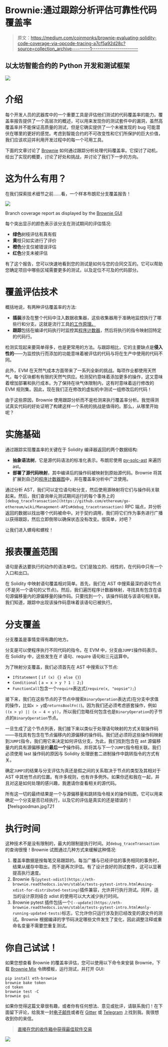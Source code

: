 # Brownie:通过跟踪分析评估可靠性代码覆盖率

> 原文：<https://medium.com/coinmonks/brownie-evaluating-solidity-code-coverage-via-opcode-tracing-a7cf5a92d28c?source=collection_archive---------1----------------------->

## 以太坊智能合约的 Python 开发和测试框架

![](img/629bc58fb10a0cb5680a62fba4c9ee97.png)

# 介绍

每个开发人员的武器库中的一个重要工具是评估他们测试的代码覆盖率的能力。覆盖率报告提供了一个高层次的概述，可以用来发现你的测试套件中的漏洞，虽然高覆盖率并不能保证高质量的测试，但是它确实提供了一个未被发现的 bug 可能潜伏在哪里的更好的感觉。考虑到智能合约的不可改变性和它们所保护的巨大价值，我们应该欢迎并利用开发过程中的每一个可用工具。

下面的文章讨论了 [Brownie](https://github.com/iamdefinitelyahuman/brownie) 如何通过跟踪分析处理代码覆盖率。它探讨了动机，给出了实现的概要，讨论了好处和挑战，并讨论了我们下一步的方向。

# 这为什么有用？

在我们探索技术细节之前……看，一个样本布朗尼分支覆盖报告！

![](img/506a608ce95cb6d03f3fd88e404cbe58.png)

Branch coverage report as displayed by the [Brownie GUI](https://eth-brownie.readthedocs.io/en/latest/gui.html)

每个突出显示的颜色表示该分支在测试期间的评估情况:

*   **绿色**树枝评估有真有假
*   **黄**枝只如实进行了评价
*   **橙色**分支仅被错误评估
*   **红色**分支未被评估

有了这个报告，您可以快速地看到您的测试是如何与您的合同交互的。它可以帮助您确定项目中哪些区域需要更多的测试，以及定位不可及的代码部分。

# 覆盖评估技术

概括地说，有两种评估覆盖率的方法:

*   **插装**涉及在整个代码中注入数据收集器，这些收集器用于准确地监控执行了哪些行和分支。这就是流行工具[的工作原理。](https://github.com/sc-forks/solidity-coverage)
*   **跟踪**包括在编译代码执行时监控其[程序计数器](https://en.wikipedia.org/wiki/Program_counter)，然后将执行的指令映射回特定的代码行。

检测实现起来要简单得多，也是更常用的方法。与跟踪相比，它的主要缺点是**侵入性的**——为监控执行而添加的功能意味着被评估的代码与将在生产中使用的代码不同。

此外，EVM 在天然气成本方面带来了一系列全新的挑战。每项作业都使用天然气，每个区块都有有限的天然气供应。检测契约意味着添加更多的操作，这又意味着增加部署和执行成本。为了保持在块气体限制内，这有时意味着运行修改的 EVM 规则集。因此，现在我们正在修改的虚拟机中测试一组修改后的代码！

由于这些原因，Brownie 使用跟踪分析而不是检测来执行覆盖率分析。我觉得测试真实代码的好处证明了构建这样一个系统的挑战是值得的。那么，从哪里开始呢？

# 实施基础

通过跟踪实现覆盖率的关键在于 Solidity 编译器返回的两个数据结构:

*   **抽象语法树**，它是源代码语法的标准化表示。布朗尼使用 [py-solc-ast](https://github.com/iamdefinitelyahuman/py-solc-ast) 来遍历 ast。
*   **部署了源代码映射**，其中编译后的操作码被映射到原始源代码。Brownie 将其扩展到自己的[程序计数器图](https://eth-brownie.readthedocs.io/en/latest/compile.html#program-counter-map)中，并在覆盖率分析中广泛使用。

通过分析 AST，我们可以定位语句和分支，然后使用源映射将它们与操作码关联起来。然后，我们查询单元测试期间运行的每个事务上的`[debug_traceTransaction](https://github.com/ethereum/go-ethereum/wiki/Management-APIs#debug_tracetransaction)` RPC 端点，并分析返回的数据以找出哪个代码被命中。对于契约调用，我们将它们作为事务进行广播以获得跟踪，然后立即倒带以确保状态没有改变。很简单，对吧？

让我们进入螺母和螺栓！

# 报表覆盖范围

语句是表达要执行的动作的语法单位。它们是独立的、线性的，在代码中只有一个入口和出口。

在 Solidity 中映射语句覆盖相对简单。首先，我们在 AST 中搜索最深的语句节点(不是另一个语句的父节点)。然后，我们遍历程序计数器映射，寻找具有包含在语句源偏移量内的源偏移量的操作码。只要找到一个，该操作码就与该语句相关联。我们知道，跟踪中出现该操作码意味着该语句已被执行。

# 分支覆盖

分支覆盖是事情变得有趣的地方。

分支是可以使程序执行不同代码的指令。在 EVM 中，分支由`JUMPI`操作码表示。在 Solidity 中，这些发生在 if 语句、require 语句和三元运算中。

为了映射分支覆盖，我们必须首先在 AST 中搜索以下节点:

*   `IfStatement` ( `if (x) {} else {}`)
*   `Conditional` ( `a = x > y ? 1 : 2;`)
*   `FunctionCall`包含一个`require`表达式(`require(x, "oopsie");`)

接下来，我们在这些节点的子节点中搜索`BinaryOperation`表达式(在分支中求值的操作，比如`x > y`或`returnsBoolFn()`)。因为我们还必须考虑嵌套操作，例如`((x > y) || (x — 4 < y))`，所以我们忽略任何包含也是`BinaryOperation`的子节点的`BinaryOperation`节点。

一旦生成了这个节点列表，我们接下来以类似于处理语句映射的方式关联操作码——寻找具有包含在节点偏移内的源偏移的操作码。我们还必须将这些操作码映射到`JUMPI`指令，我们用它来决定如何评估分支。为此，我们找到包含在 ast 源偏移量内的具有源偏移量的**最后一个**操作码，并将其与下一个`JUMPI`指令相关联。我们必须使用 last 操作码的原因与 Solidity 处理嵌套二进制操作中跳转指令的方式有关。

确定`JUMPI`的结果与分支评估为真还是假之间的关系取决于节点的类型及其相对于 AST 中其他节点的位置。有许多规则，也有许多例外。如果你还和我在一起，并且对这是如何处理的感兴趣，我邀请你查看相关的源代码。

所有这一切的最终结果是一个与源偏移量和跳转指令相关的操作码图，它可以用来确定一个分支是否已经执行，以及它的评估是真实的还是错误的！【feelsgoodman.jpg*T21*

# 执行时间

这种技术不是没有限制的，最大的限制是执行时间。对`debug_traceTransaction`的查询很慢！Brownie 试图通过几种方式来缓解这种情况:

1.  覆盖率数据是按每笔交易跟踪的。每当广播与已经评估的事务相同的事务时，结果从缓存中取出，而不是再次评估。有了设计良好的测试套件，这可以显著提高执行速度。
2.  Brownie 与`[pytest-xdist](https://eth-brownie.readthedocs.io/en/stable/tests-pytest-intro.html#using-xdist-for-distributed-testing)`插件兼容，允许并行执行测试。同样，适当的设计原则结合 xdist 的使用可以大大减少执行时间。
3.  Brownie pytest 插件包括一个`[--update](https://eth-brownie.readthedocs.io/en/stable/tests-pytest-intro.html#only-running-updated-tests)`标志，它允许你只运行涉及到已经改变的源文件的测试。Brownie 根据编译的字节码决定哪些文件发生了变化，因此调整注释或重命名变量不需要您重复测试。

# 你自己试试！

如果您想查看 Brownie 的覆盖率评估，您可以使用以下命令来安装 Brownie，下载 [Brownie Mix](https://github.com/brownie-mix) 令牌模板，运行测试，并打开 GUI:

```
pip install eth-brownie
brownie bake token
cd token
brownie test -C
brownie gui
```

如果你觉得这篇文章很有趣，或者你有任何想法、意见或批评，请联系我们！在下面留下评论，给我发一封[电子邮件](mailto:b.hauser@zerolaw.tech)或者在 [Gitter](https://gitter.im/eth-brownie/community) 或 [Telegram](https://t.me/iamdefinitelyahuman) 上找到我。我很想收到你的来信。

> [直接在您的收件箱中获得最佳软件交易](https://coincodecap.com/?utm_source=coinmonks)

[![](img/7c0b3dfdcbfea594cc0ae7d4f9bf6fcb.png)](https://coincodecap.com/?utm_source=coinmonks)